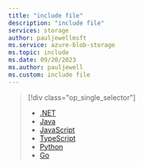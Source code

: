 ```yaml
---
title: "include file"
description: "include file"
services: storage
author: pauljewellmsft
ms.service: azure-blob-storage
ms.topic: include
ms.date: 09/20/2023
ms.author: pauljewell
ms.custom: include file
---
```


> [!div class="op_single_selector"]
>
> - [.NET](../../articles/storage/blobs/storage-blob-copy-url-dotnet.md)
> - [Java](../../articles/storage/blobs/storage-blob-copy-url-java.md)
> - [JavaScript](../../articles/storage/blobs/storage-blob-copy-url-javascript.md)
> - [TypeScript](../../articles/storage/blobs/storage-blob-copy-url-typescript.md)
> - [Python](../../articles/storage/blobs/storage-blob-copy-url-python.md)
> - [Go](../../articles/storage/blobs/storage-blob-copy-url-go.md)